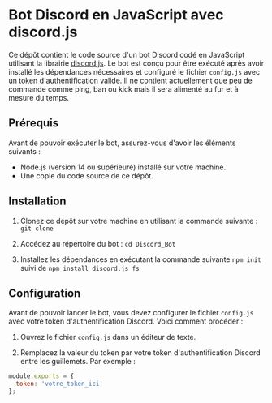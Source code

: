 # Bot Discord en JavaScript avec discord.js

Ce dépôt contient le code source d'un bot Discord codé en JavaScript utilisant la librairie [discord.js](https://discord.js.org/). Le bot est conçu pour être exécuté après avoir installé les dépendances nécessaires et configuré le fichier `config.js` avec un token d'authentification valide. Il ne contient actuellement que peu de commande comme ping, ban ou kick mais il sera alimenté au fur et à mesure du temps.

## Prérequis

Avant de pouvoir exécuter le bot, assurez-vous d'avoir les éléments suivants :

- Node.js (version 14 ou supérieure) installé sur votre machine.
- Une copie du code source de ce dépôt.

## Installation

1. Clonez ce dépôt sur votre machine en utilisant la commande suivante : `git clone`

2. Accédez au répertoire du bot : `cd Discord_Bot`

3. Installez les dépendances en exécutant la commande suivante `npm init` suivi de `npm install discord.js fs`

## Configuration

Avant de pouvoir lancer le bot, vous devez configurer le fichier `config.js` avec votre token d'authentification Discord. Voici comment procéder :

1. Ouvrez le fichier `config.js` dans un éditeur de texte.

2. Remplacez la valeur du token par votre token d'authentification Discord entre les guillemets. Par exemple :

```javascript
module.exports = {
  token: 'votre_token_ici'
};
